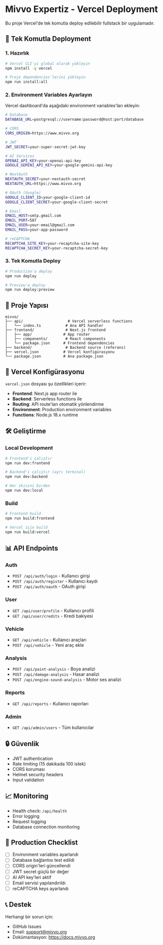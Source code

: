 # Mivvo Expertiz - Vercel Deployment

Bu proje Vercel'de tek komutla deploy edilebilir fullstack bir uygulamadır.

## 🚀 Tek Komutla Deployment

### 1. Hazırlık
```bash
# Vercel CLI'yi global olarak yükleyin
npm install -g vercel

# Proje dependencies'lerini yükleyin
npm run install:all
```

### 2. Environment Variables Ayarlayın
Vercel dashboard'da aşağıdaki environment variables'ları ekleyin:

```bash
# Database
DATABASE_URL=postgresql://username:password@host:port/database

# CORS
CORS_ORIGIN=https://www.mivvo.org

# JWT
JWT_SECRET=your-super-secret-jwt-key

# AI Services
OPENAI_API_KEY=your-openai-api-key
GOOGLE_GEMINI_API_KEY=your-google-gemini-api-key

# NextAuth
NEXTAUTH_SECRET=your-nextauth-secret
NEXTAUTH_URL=https://www.mivvo.org

# OAuth (Google)
GOOGLE_CLIENT_ID=your-google-client-id
GOOGLE_CLIENT_SECRET=your-google-client-secret

# Email
EMAIL_HOST=smtp.gmail.com
EMAIL_PORT=587
EMAIL_USER=your-email@gmail.com
EMAIL_PASS=your-app-password

# reCAPTCHA
RECAPTCHA_SITE_KEY=your-recaptcha-site-key
RECAPTCHA_SECRET_KEY=your-recaptcha-secret-key
```

### 3. Tek Komutla Deploy
```bash
# Production'a deploy
npm run deploy

# Preview'a deploy
npm run deploy:preview
```

## 📁 Proje Yapısı

```
mivvo/
├── api/                    # Vercel serverless functions
│   └── index.ts           # Ana API handler
├── frontend/              # Next.js frontend
│   ├── app/              # App router
│   ├── components/        # React components
│   └── package.json      # Frontend dependencies
├── backend/               # Backend source (referans)
├── vercel.json           # Vercel konfigürasyonu
└── package.json          # Ana package.json
```

## 🔧 Vercel Konfigürasyonu

`vercel.json` dosyası şu özellikleri içerir:

- **Frontend**: Next.js app router ile
- **Backend**: Serverless functions ile
- **Routing**: API route'ları otomatik yönlendirme
- **Environment**: Production environment variables
- **Functions**: Node.js 18.x runtime

## 🛠️ Geliştirme

### Local Development
```bash
# Frontend'i çalıştır
npm run dev:frontend

# Backend'i çalıştır (ayrı terminal)
npm run dev:backend

# Her ikisini birden
npm run dev:local
```

### Build
```bash
# Frontend build
npm run build:frontend

# Vercel için build
npm run build:vercel
```

## 📊 API Endpoints

### Auth
- `POST /api/auth/login` - Kullanıcı girişi
- `POST /api/auth/register` - Kullanıcı kaydı
- `POST /api/auth/oauth` - OAuth girişi

### User
- `GET /api/user/profile` - Kullanıcı profili
- `GET /api/user/credits` - Kredi bakiyesi

### Vehicle
- `GET /api/vehicle` - Kullanıcı araçları
- `POST /api/vehicle` - Yeni araç ekle

### Analysis
- `POST /api/paint-analysis` - Boya analizi
- `POST /api/damage-analysis` - Hasar analizi
- `POST /api/engine-sound-analysis` - Motor ses analizi

### Reports
- `GET /api/reports` - Kullanıcı raporları

### Admin
- `GET /api/admin/users` - Tüm kullanıcılar

## 🔒 Güvenlik

- JWT authentication
- Rate limiting (15 dakikada 100 istek)
- CORS koruması
- Helmet security headers
- Input validation

## 📈 Monitoring

- Health check: `/api/health`
- Error logging
- Request logging
- Database connection monitoring

## 🚀 Production Checklist

- [ ] Environment variables ayarlandı
- [ ] Database bağlantısı test edildi
- [ ] CORS origin'leri güncellendi
- [ ] JWT secret güçlü bir değer
- [ ] AI API key'leri aktif
- [ ] Email servisi yapılandırıldı
- [ ] reCAPTCHA keys ayarlandı

## 📞 Destek

Herhangi bir sorun için:
- GitHub Issues
- Email: support@mivvo.org
- Dokümantasyon: https://docs.mivvo.org
